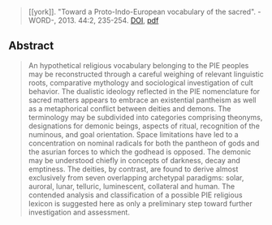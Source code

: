 >   [[york]]. "Toward a Proto-Indo-European vocabulary of the sacred". -WORD-, 2013. 44:2, 235-254. [DOI](https://doi.org/10.1080/00437956.1993.11435902), [pdf](york2013.pdf)

## Abstract
> An hypothetical religious vocabulary belonging to the PIE peoples may be reconstructed through a careful weighing of relevant linguistic roots, comparative mythology and sociological investigation of cult behavior. The dualistic ideology reflected in the PIE nomenclature for sacred matters appears to embrace an existential pantheism as well as a metaphorical conflict between deities and demons. The terminology may be subdivided into categories comprising theonyms, designations for demonic beings, aspects of ritual, recognition of the numinous, and goal orientation. Space limitations have led to a concentration on nominal radicals for both the pantheon of gods and the asurian forces to which the godhead is opposed. The demonic may be understood chiefly in concepts of darkness, decay and emptiness. The deities, by contrast, are found to derive almost exclusively from seven overlapping archetypal paradigms: solar, auroral, lunar, telluric, luminescent, collateral and human. The contended analysis and classification of a possible PIE religious lexicon is suggested here as only a preliminary step toward further investigation and assessment.